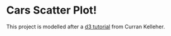 # Cars Scatter Plot!

This project is modelled after a [d3 tutorial](https://www.youtube.com/watch?v=M2s2jowLkUo) from Curran Kelleher.
